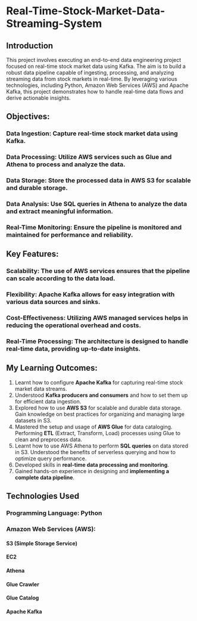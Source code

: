 # Real-Time-Stock-Market-Data-Streaming-System

## Introduction
This project involves executing an end-to-end data engineering project focused on real-time stock market data using Kafka. The aim is to build a robust data pipeline capable of ingesting, processing, and analyzing streaming data from stock markets in real-time. By leveraging various technologies, including Python, Amazon Web Services (AWS) and Apache Kafka, this project demonstrates how to handle real-time data flows and derive actionable insights.

## Objectives:
### Data Ingestion: Capture real-time stock market data using Kafka.
### Data Processing: Utilize AWS services such as Glue and Athena to process and analyze the data.
### Data Storage: Store the processed data in AWS S3 for scalable and durable storage.
### Data Analysis: Use SQL queries in Athena to analyze the data and extract meaningful information.
### Real-Time Monitoring: Ensure the pipeline is monitored and maintained for performance and reliability.

## Key Features:
### Scalability: The use of AWS services ensures that the pipeline can scale according to the data load.
### Flexibility: Apache Kafka allows for easy integration with various data sources and sinks.
### Cost-Effectiveness: Utilizing AWS managed services helps in reducing the operational overhead and costs.
### Real-Time Processing: The architecture is designed to handle real-time data, providing up-to-date insights.

## My Learning Outcomes:
1. Learnt how to configure **Apache Kafka** for capturing real-time stock market data streams.
2. Understood **Kafka producers and consumers** and how to set them up for efficient data ingestion.
3. Explored how to use **AWS S3** for scalable and durable data storage. Gain knowledge on best practices for organizing and managing large datasets in S3.
4. Mastered the setup and usage of **AWS Glue** for data cataloging. Performing **ETL** (Extract, Transform, Load) processes using Glue to clean and preprocess data.
5. Learnt how to use AWS Athena to perform **SQL queries** on data stored in S3. Understood the benefits of serverless querying and how to optimize query performance.
6. Developed skills in **real-time data processing and monitoring**.
7. Gained hands-on experience in designing and **implementing a complete data pipeline**.

## Technologies Used
### Programming Language: Python
### Amazon Web Services (AWS):
#### S3 (Simple Storage Service)
#### EC2
#### Athena
#### Glue Crawler
#### Glue Catalog
#### Apache Kafka
